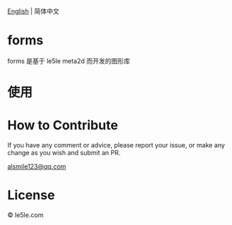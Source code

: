 [English](./README.md) | 简体中文

# forms

forms 是基于 le5le meta2d 而开发的图形库

# 使用

# How to Contribute

If you have any comment or advice, please report your issue, or make any change as you wish and submit an PR.

alsmile123@qq.com

# License

© le5le.com
